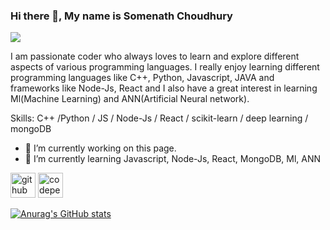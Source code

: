 ### Hi there 👋, My name is Somenath Choudhury
![](https://github.com/somenath203/somenath203/blob/main/standard.gif)

I am passionate coder who always loves to learn and explore different aspects of various programming languages. I really enjoy learning different programming languages like C++, Python, Javascript, JAVA and frameworks like Node-Js, React and I also have a great interest in learning Ml(Machine Learning) and ANN(Artificial Neural network).

Skills: C++ /Python / JS / Node-Js / React / scikit-learn / deep learning / mongoDB

- 🔭 I’m currently working on this page. 
- 🌱 I’m currently learning Javascript, Node-Js, React, MongoDB, Ml, ANN 


[<img src='https://cdn.jsdelivr.net/npm/simple-icons@3.0.1/icons/github.svg' alt='github' height='40'>](https://github.com/somenath203)  [<img src='https://cdn.jsdelivr.net/npm/simple-icons@3.0.1/icons/codepen.svg' alt='codepen' height='40'>](https://codepen.io/somenath203)  



[![Anurag's GitHub stats](https://github-readme-stats.vercel.app/api?username=somenath203)](https://github.com/anuraghazra/github-readme-stats)



